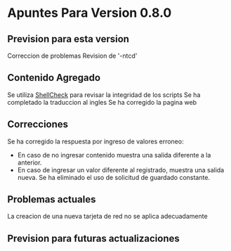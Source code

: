 # Apuntes Para Version 0.8.0

## Prevision para esta version
Correccion de problemas
Revision de '-ntcd'

## Contenido Agregado

Se utiliza [ShellCheck](https://github.com/koalaman/shellcheck) para revisar la integridad de los scripts
Se ha completado la traduccion al ingles
Se ha corregido la pagina web

## Correcciones

Se ha corregido la respuesta por ingreso de valores erroneo:
- En caso de no ingresar contenido muestra una salida diferente a la anterior.
- En caso de ingresar un valor diferente al registrado, muestra una salida nueva.
Se ha eliminado el uso de solicitud de guardado constante.

## Problemas actuales

La creacion de una nueva tarjeta de red no se aplica adecuadamente

## Prevision para futuras actualizaciones